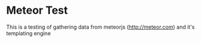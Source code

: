 # Meteor Test
This is a testing of gathering data from meteorjs (http://meteor.com)
and it's templating engine
